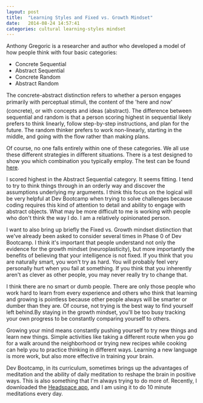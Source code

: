 ```yaml
---
layout: post
title:  "Learning Styles and Fixed vs. Growth Mindset"
date:   2014-08-24 14:57:41
categories: cultural learning-styles mindset
---
```


Anthony Gregoric is a researcher and author who developed a model of how people think with four basic categories:

- Concrete Sequential
- Abstract Sequential
- Concrete Random
- Abstract Random

The concrete-abstract distinction refers to whether a person engages primarily with perceptual stimuli, the content of the 'here and now' (concrete), or with concepts and ideas (abstract).
The difference between sequential and random is that a person scoring highest in sequential likely prefers to think linearly, follow step-by-step instructions, and plan for the future. The random thinker prefers to work non-linearly, starting in the middle, and going with the flow rather than making plans.

Of course, no one falls entirely within one of these categories. We all use these different strategies in different situations. There is a test designed to show you which combination you typically employ. The test can be found [here][personal-think].

I scored highest in the Abstract Sequential category. It seems fitting. I tend to try to think things through in an orderly way and discover the assumptions underlying my arguments. I think this focus on the logical will be very helpful at Dev Bootcamp when trying to solve challenges because coding requires this kind of attention to detail and ability to engage with abstract objects. What may be more difficult to me is working with people who don't think the way I do. I am a relatively opinionated person.

I want to also bring up briefly the Fixed vs. Growth mindset distinction that we've already been asked to consider several times in Phase 0 of Dev Bootcamp. I think it's important that people understand not only the evidence for the growth mindset (neuroplasticity), but more importantly the benefits of believing that your intelligence is not fixed. If you think that you are naturally smart, you won't try as hard. You will probably feel very personally hurt when you fail at something. If you think that you inherently aren't as clever as other people, you may never really try to change that.

I think there are no smart or dumb people. There are only those people who work hard to learn from every experience and others who think that learning and growing is pointless because other people always will be smarter or dumber than they are. Of course, not trying is the best way to find yourself left behind.By staying in the growth mindset, you'll be too busy tracking your own progress to be constantly comparing yourself to others.

Growing your mind means constantly pushing yourself to try new things and learn new things. Simple activities like taking a different route when you go for a walk around the neighborhood or trying new recipes while cooking can help you to practice thinking in different ways. Learning a new language is more work, but also  more effective in training your brain.

Dev Bootcamp, in its curriculum, sometimes brings up the advantages of meditation and the ability of daily meditation to reshape the brain in positive ways. This is also something that I'm always trying to do more of. Recently, I downloaded the [Headspace app][head-space], and I am using it to do 10 minute meditations every day.

[personal-think]: http://www.thelearningweb.net/personalthink.html
[head-space]: https://www.headspace.com